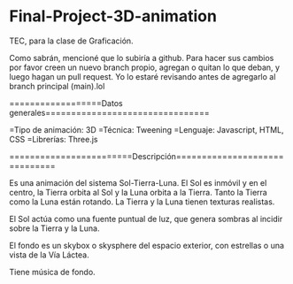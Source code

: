 # Final-Project-3D-animation

TEC, para la clase de Graficación.

Como sabrán, mencioné que lo subiría a github. Para hacer sus cambios por favor creen un nuevo branch propio, agregan o quitan lo que deban, y luego hagan un pull request. Yo lo estaré revisando antes de agregarlo al branch principal (main).lol

==================Datos generales================================

=Tipo de animación: 3D
=Técnica: Tweening
=Lenguaje: Javascript, HTML, CSS
=Librerías: Three.js

========================Descripción==============================

Es una animación del sistema Sol-Tierra-Luna. El Sol es inmóvil y en el centro, la Tierra orbita al Sol y la Luna orbita a la Tierra. Tanto la Tierra como la Luna están rotando. La Tierra y la Luna tienen texturas realistas.

El Sol actúa como una fuente puntual de luz, que genera sombras al incidir sobre la Tierra y la Luna.

El fondo es un skybox o skysphere del espacio exterior, con estrellas o una vista de la Vía Láctea.

Tiene música de fondo.
